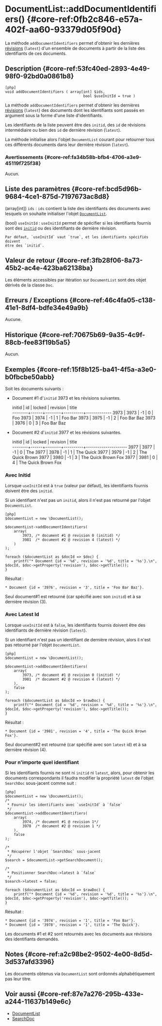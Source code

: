# DocumentList::addDocumentIdentifiers() {#core-ref:0fb2c846-e57a-402f-aa60-93379d05f90d}

<div class="short-description" markdown="1">

La méthode `addDocumentIdentifiers` permet d'obtenir les dernières
[révisions][revision] (`latest`) d'un ensemble de documents à partir de la liste
des identifiants de ces documents.

</div>

## Description {#core-ref:53fc40ed-2893-4e49-98f0-92bd0a0861b8}

    [php]
    void addDocumentIdentifiers ( array[int] $ids,
                                        bool $useInitId = true )

La méthode `addDocumentIdentifiers` permet d'obtenir les dernières
[révisions][revision] (`latest`) des documents dont les identifiants sont passés
en argument sous la forme d'une liste d'identifiants.

Les identifiants de la liste peuvent être des `initid`, des `id` de révisions
intermédiaire ou bien des `id` de dernière révision (`latest`).

La méthode initialise alors l'objet `DocumentList` courant pour retourner tous
ces différents documents dans leur dernière révision (`latest`).

### Avertissements {#core-ref:fa34b58b-bfb4-4706-a3e9-45119f725f38}

Aucun.

## Liste des paramètres {#core-ref:bcd5d96b-9684-4ce1-875d-7197673ac8d8}

(array[int]) `ids`
:   `ids` contient la liste des identifiants des documents avec lesquels on
    souhaite initialiser l'objet [`DocumentList`][DocumentList].

(bool) `useInitId`
:   `useInitId` permet de spécifier si les identifiants fournis sont des
    [`initid`][doc_props] ou des identifiants de dernière révision.
    
    Par défaut, `useInitId` vaut `true`, et les identifiants spécifiés doivent
    être des `initid`.

## Valeur de retour {#core-ref:3fb28f06-8a73-45b2-ac4e-423ba62138ba}

Les éléments accessibles par itération sur `DocumentList` sont des objet dérivés
de la classe `Doc`.

## Erreurs / Exceptions {#core-ref:46c4fa05-c138-41e1-8df4-bdfe34e49a9b}

Aucune.

## Historique {#core-ref:70675b69-9a35-4c9f-88cb-fee83f19b5a5}

Aucun.

## Exemples {#core-ref:15f8b125-ba41-4f5a-a3e0-b0fbcbe50abb}

Soit les documents suivants :

- Document #1 d'`initid` 3973 et les révisions suivantes.

     initid |  id  | locked | revision |    title    
    --------+------+--------+----------+-------------
       3973 | 3973 |     -1 |        0 | Foo
       3973 | 3974 |     -1 |        1 | Foo Bar
       3973 | 3975 |     -1 |        2 | Foo Bar Baz
       3973 | 3976 |      0 |        3 | Foo Bar Baz

- Document #2 d'`initid` 3977 et les révisions suivantes.

     initid |  id  | locked | revision |        title        
    --------+------+--------+----------+---------------------
       3977 | 3977 |     -1 |        0 | The
       3977 | 3978 |     -1 |        1 | The Quick
       3977 | 3979 |     -1 |        2 | The Quick Brown
       3977 | 3980 |     -1 |        3 | The Quick Brown Fox
       3977 | 3981 |      0 |        4 | The Quick Brown Fox

### Avec Initid

Lorsque `useInitId` est à `true` (valeur par défaut), les identifiants fournis
doivent être des `initid`.

Si un identifiant n'est pas un `initid`, alors il n'est pas retourné par l'objet
`DocumentList`.

    [php]
    $documentList = new \DocumentList();
    
    $documentList->addDocumentIdentifiers(
        array(
            3973, /* document #1 @ revision 0 (initid) */
            3981  /* document #2 @ revision 4 (latest) */
        )
    );
    
    foreach ($documentList as $docId => $doc) {
        printf("* Document {id = '%d', revision = '%d', title = '%s'}.\n", $docId, $doc->getProperty('revision'), $doc->getTitle());
    }

Résultat :

    * Document {id = '3976', revision = '3', title = 'Foo Bar Baz'}.

Seul document#1 est retourné (car spécifié avec son `initid`) et à sa dernière
révision (3).

### Avec Latest Id

Lorsque `useInitId` est à `false`, les identifiants fournis doivent être des
identifiants de dernière révision (`latest`).

Si un identifiant n'est pas un identifiant de dernière révision, alors il n'est
pas retourné par l'objet `DocumentList`.

    [php]
    $documentList = new \DocumentList();
    
    $documentList->addDocumentIdentifiers(
        array(
            3973, /* document #1 @ revision 0 (initid) */
            3981  /* document #2 @ revision 4 (latest) */
        ),
        false
    );
    
    foreach ($documentList as $docId => $rawDoc) {
        printf("* Document {id = '%d', revision = '%d', title = '%s'}.\n", $docId, $doc->getProperty('revision'), $doc->getTitle());
    }

Résultat :

    * Document {id = '3981', revision = '4', title = 'The Quick Brown Fox'}.

Seul document#2 est retourné (car spécifié avec son `latest` id) et à sa
dernière révision (4).

### Pour n'importe quel identifiant

Si les identifiants fournis ne sont ni `initid` ni `latest`, alors, pour obtenir
les documents correspondants il faudra modifier la propriété `latest` de l'objet
`SearchDoc` sous-jacent comme suit :

    [php]
    $documentList = new \DocumentList();
    /*
     * Fournir les identifiants avec `useInitId` à `false`
     */
    $documentList->addDocumentIdentifiers(
        array(
            3974, /* document #1 @ revision 1*/
            3978  /* document #2 @ revision 1 */
        ),
        false
    );
    
    /*
     * Récupérer l'objet `SearchDoc` sous-jacent
     */
    $search = $documentList->getSearchDocument();
    
    /*
     * Positionner SearchDoc->latest à `false`
     */
    $search->latest = false;
    
    foreach ($documentList as $docId => $rawDoc) {
        printf("* Document {id = '%d', revision = '%d', title = '%s'}.\n", $docId, $doc->getProperty('revision'), $doc->getTitle());
    }

Résultat :

    * Document {id = '3974', revision = '1', title = 'Foo Bar'}.
    * Document {id = '3978', revision = '1', title = 'The Quick'}.

Les documents #1 et #2 sont retournés avec les documents aux révisions des
identifiants demandés.

## Notes {#core-ref:a2c98be2-9502-4e00-8d5d-3d537afd3396}

Les documents obtenus via `DocumentList` sont ordonnés alphabétiquement pas leur
titre.

## Voir aussi {#core-ref:87e7a276-295b-433e-a244-11637b149e6c}

- [DocumentList][DocumentList]
- [SearchDoc][SearchDoc]

<!-- links -->
[doc_props]: #core-ref:9aa8edfa-2f2a-11e2-aaec-838a12b40353
[DocumentList]: #core-ref:23c71c28-dbce-4d34-819a-50d5bc4a38c3
[SearchDoc]: #core-ref:a5216d5c-4e0f-4e3c-9553-7cbfda6b3255
[revision]: #core-ref:1cdff481-42e0-4caf-baba-d2348d760ca5
